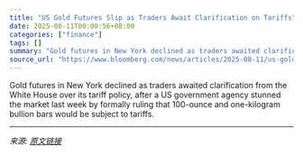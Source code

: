 ```yaml
---
title: "US Gold Futures Slip as Traders Await Clarification on Tariffs"
date: 2025-08-11T00:00:56+08:00
categories: ["finance"]
tags: []
summary: "Gold futures in New York declined as traders awaited clarification from the White House over its tariff policy, after a US government agency stunned the market last week by formally ruling that 100-ou"
source_url: "https://www.bloomberg.com/news/articles/2025-08-11/us-gold-futures-steady-as-traders-await-claification-on-tariffs"
---
```


Gold futures in New York declined as traders awaited clarification from the White House over its tariff policy, after a US government agency stunned the market last week by formally ruling that 100-ounce and one-kilogram bullion bars would be subject to tariffs.

---

*来源: [原文链接](https://www.bloomberg.com/news/articles/2025-08-11/us-gold-futures-steady-as-traders-await-claification-on-tariffs)*
